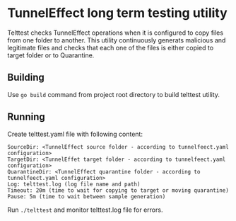 # TunnelEffect long term testing utility

Telttest checks TunnelEffect operations when it is configured to copy
files from one folder to another.
This utility continuously generats malicious and legitimate files
and checks that each one of the files is either copied to 
target folder or to Quarantine.

## Building

Use ```go build``` command from project root directory to build telttest utility.

## Running

Create telttest.yaml file with following content:
```
SourceDir: <TunnelEffect source folder - according to tunnelfeect.yaml configuration>
TargetDir: <TunnelEffet target folder - according to tunnelfeect.yaml configuration>
QuarantineDir: <TunnelEffect quarantine folder - according to tunnelfeect.yaml configuration>
Log: telttest.log (log file name and path)
Timeout: 20m (time to wait for copying to target or moving quarantine)
Pause: 5m (time to wait between sample generation)
```

Run ```./telttest``` and monitor telttest.log file for errors.
